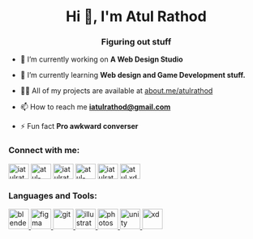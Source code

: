 <h1 align="center">Hi 👋, I'm Atul Rathod</h1>
<h3 align="center">Figuring out stuff</h3>

- 🔭 I’m currently working on **A Web Design Studio**

- 🌱 I’m currently learning **Web design and Game Development stuff.**

- 👨‍💻 All of my projects are available at [about.me/atulrathod](about.me/atulrathod)

- 📫 How to reach me **iatulrathod@gmail.com**

- ⚡ Fun fact **Pro awkward converser**

<h3 align="left">Connect with me:</h3>
<p align="left">
<a href="https://twitter.com/iatulrathod" target="blank"><img align="center" src="https://raw.githubusercontent.com/rahuldkjain/github-profile-readme-generator/master/src/images/icons/Social/twitter.svg" alt="iatulrathod" height="30" width="40" /></a>
<a href="https://linkedin.com/in/atul-rathod" target="blank"><img align="center" src="https://raw.githubusercontent.com/rahuldkjain/github-profile-readme-generator/master/src/images/icons/Social/linked-in-alt.svg" alt="atul-rathod" height="30" width="40" /></a>
<a href="https://instagram.com/iatulrathod" target="blank"><img align="center" src="https://raw.githubusercontent.com/rahuldkjain/github-profile-readme-generator/master/src/images/icons/Social/instagram.svg" alt="iatulrathod" height="30" width="40" /></a>
<a href="https://www.behance.net/atul-rathod" target="blank"><img align="center" src="https://raw.githubusercontent.com/rahuldkjain/github-profile-readme-generator/master/src/images/icons/Social/behance.svg" alt="atul-rathod" height="30" width="40" /></a>
<a href="https://www.youtube.com/c/iatulrathod" target="blank"><img align="center" src="https://raw.githubusercontent.com/rahuldkjain/github-profile-readme-generator/master/src/images/icons/Social/youtube.svg" alt="iatulrathod" height="30" width="40" /></a>
<a href="https://discord.gg/atul.xd" target="blank"><img align="center" src="https://raw.githubusercontent.com/rahuldkjain/github-profile-readme-generator/master/src/images/icons/Social/discord.svg" alt="atul.xd" height="30" width="40" /></a>
</p>

<h3 align="left">Languages and Tools:</h3>
<p align="left"> <a href="https://www.blender.org/" target="_blank" rel="noreferrer"> <img src="https://download.blender.org/branding/community/blender_community_badge_white.svg" alt="blender" width="40" height="40"/> </a> 
  <a href="https://www.figma.com/" target="_blank" rel="noreferrer"> <img src="https://www.vectorlogo.zone/logos/figma/figma-icon.svg" alt="figma" width="40" height="40"/> </a> <a href="https://git-scm.com/" target="_blank" rel="noreferrer"> <img src="https://www.vectorlogo.zone/logos/git-scm/git-scm-icon.svg" alt="git" width="40" height="40"/> </a> 
  <a href="https://www.adobe.com/in/products/illustrator.html" target="_blank" rel="noreferrer"> <img src="https://www.vectorlogo.zone/logos/adobe_illustrator/adobe_illustrator-icon.svg" alt="illustrator" width="40" height="40"/> </a> 
  <a href="https://www.photoshop.com/en" target="_blank" rel="noreferrer"> <img src="https://upload.wikimedia.org/wikipedia/commons/archive/a/af/20200226101009%21Adobe_Photoshop_CC_icon.svg" alt="photoshop" width="40" height="40"/> </a> 
  <a href="https://unity.com/" target="_blank" rel="noreferrer"> <img src="https://www.vectorlogo.zone/logos/unity3d/unity3d-icon.svg" alt="unity" width="40" height="40"/> </a> 
  <a href="https://www.adobe.com/products/xd.html" target="_blank" rel="noreferrer"> <img src="https://cdn.worldvectorlogo.com/logos/adobe-xd.svg" alt="xd" width="40" height="40"/> </a> </p>
